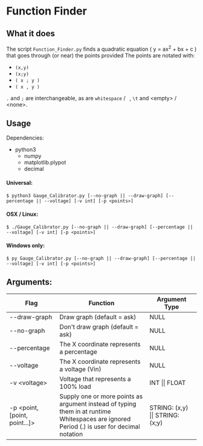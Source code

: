 # Function Finder

## What it does
The script `Function_Finder.py` finds a quadratic equation ( y = ax<sup>2</sup> + bx + c ) that goes through (or near) the points provided
The points are notated with:
* `(x,y)`
* `(x;y)`
* `( x ; y )`
* `( x , y )`

 `.` and  `;` are interchangeable, as are `whitespace` / ` `, `\t` and \<empty> / \<none>.

## Usage
Dependencies:
* python3
  * numpy
  * matplotlib.plypot
  * decimal

#### Universal:
`$ python3 Gauge_Calibrator.py [--no-graph || --draw-graph] [--percentage || --voltage] [-v int] [-p <points>]`

#### OSX / Linux:
`$ ./Gauge_Calibrator.py [--no-graph || --draw-graph] [--percentage || --voltage] [-v int] [-p <points>]`

#### Windows only:
`$ py Gauge_Calibrator.py [--no-graph || --draw-graph] [--percentage || --voltage] [-v int] [-p <points>]`

## Arguments:
Flag | Function | Argument Type
-----|----------|--------------
 --draw-graph | Draw graph (default = ask) | NULL
 --no-graph | Don't draw graph (default = ask) | NULL
 --percentage | The X coordinate represents a percentage | NULL
 --voltage | The X coordinate represents a voltage (Vin) | NULL
 -v \<voltage> | Voltage that represents a 100% load | INT \|\| FLOAT
 -p \<point, [point, point...]> | Supply one or more points as argument instead of typing them in at runtime<br> Whitespaces are ignored Period (.) is user for decimal notation | STRING: (x,y) \|\| STRING: (x;y)
